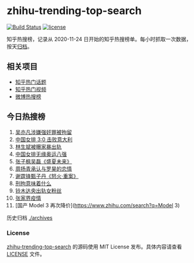 # zhihu-trending-top-search

[![Build Status](https://github.com/justjavac/zhihu-trending-top-search/workflows/ci/badge.svg?branch=main)](https://github.com/justjavac/zhihu-trending-top-search/actions)
[![license](https://img.shields.io/github/license/justjavac/zhihu-trending-top-search)](https://github.com/justjavac/zhihu-trending-top-search/blob/main/LICENSE)

知乎热搜榜，记录从 2020-11-24 日开始的知乎热搜榜单。每小时抓取一次数据，按天[归档](./archives)。

## 相关项目

- [知乎热门话题](https://github.com/justjavac/zhihu-trending-hot-questions)
- [知乎热门视频](https://github.com/justjavac/zhihu-trending-hot-video)
- [微博热搜榜](https://github.com/justjavac/weibo-trending-hot-search)

## 今日热搜榜

<!-- BEGIN -->
<!-- 最后更新时间 Sun Aug 01 2021 08:22:22 GMT+0800 (China Standard Time) -->

1. [吴亦凡涉嫌强奸罪被拘留](https://www.zhihu.com/search?q=吴亦凡)
1. [中国女排 3:0 击败意大利](https://www.zhihu.com/search?q=中国女排)
1. [林生斌被曝家暴出轨](https://www.zhihu.com/search?q=林生斌)
1. [中国女排无缘奥运八强](https://www.zhihu.com/search?q=中国女排)
1. [张子枫吴磊《盛夏未来》](https://www.zhihu.com/search?q=盛夏未来)
1. [周扬青承认与罗昊的恋情](https://www.zhihu.com/search?q=周扬青)
1. [谢霆锋甄子丹《怒火·重案》](https://www.zhihu.com/search?q=怒火重案)
1. [刑拘意味着什么](https://www.zhihu.com/search?q=刑拘意味着什么)
1. [铃木达央出轨女粉丝](https://www.zhihu.com/search?q=铃木达央)
1. [张家界疫情](https://www.zhihu.com/search?q=张家界)
1. [国产 Model 3 再次降价](https://www.zhihu.com/search?q=Model 3)

<!-- END -->

历史归档 [./archives](./archives)

### License

[zhihu-trending-top-search](https://github.com/justjavac/zhihu-trending-top-search)
的源码使用 MIT License 发布。具体内容请查看 [LICENSE](./LICENSE) 文件。
